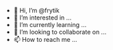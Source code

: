- 👋 Hi, I’m @frytik
- 👀 I’m interested in ...
- 🌱 I’m currently learning ...
- 💞️ I’m looking to collaborate on ...
- 📫 How to reach me ...

<!---
frytik/frytik is a ✨ special ✨ repository because its `README.md` (this file) appears on your GitHub profile.
You can click the Preview link to take a look at your changes.
--->

